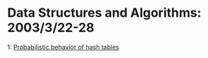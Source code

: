 # Data Structures and Algorithms: 2003/3/22-28  
1: [Probabilistic behavior of hash tables](https://doi.org/10.48550/arXiv.cs/0303022)  